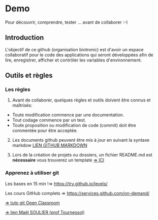 # Demo
Pour découvrir, comprendre, tester ... avant de collaborer :-)

## Introduction

L'objectif de ce github (organisation biotronic) est d'avoir un espace collaboratif pour le code des applications qui seront développées afin de lire, enregistrer, afficher et contrôler les variables d'environnement.

## Outils et règles

### Les règles

1. Avant de collaborer, quelques règles et outils doivent être connus et maîtrisés:
  - Toute modification commence par une documentation.
  - Tout codage commence par un test.
  - Toute proposition ou modification de code (commit) doit être commentée pour être acceptée.

2. Les documents github peuvent être mis à jour en suivant la syntaxe markdow [LIEN GITHUB MARKDOWN](https://guides.github.com/features/mastering-markdown/)

3. Lors de la création de projets ou dossiers, un fichier README.md est <strong>nécessaire</strong> vous trouverez un template [=> ICI](https://gist.github.com/PurpleBooth/109311bb0361f32d87a2)

### Apprenez à utiliser git

Les bases en 15 min !=> https://try.github.io/levels/

Les cours GitHub complets => https://services.github.com/on-demand/

[=> tuto git Open Classroom](https://openclassrooms.com/courses/gerez-vos-codes-source-avec-git)

[=> lien Maël SOULIER (prof Tournessol)](https://bit.ly/jmb-git)
